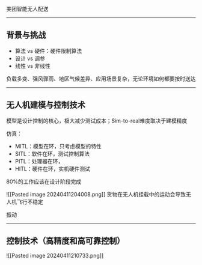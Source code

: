 美团智能无人配送

---
## 背景与挑战

+ 算法 vs 硬件：硬件限制算法
+ 设计 vs 调参
+ 线性 vs 非线性

负载多变、强风骤雨、地区气候差异、应用场景复杂，无论环境如何都要按时送达

---
## 无人机建模与控制技术

模型是设计控制的核心，极大减少测试成本；Sim-to-real难度取决于建模精度

仿真：

+ MITL：模型在环，只考虑模型的特性
+ SITL：软件在环，测试控制算法
+ PITL：处理器在环，
+ HITL：硬件在环，实机硬件测试

80%的工作应该在设计阶段完成

![[Pasted image 20240411204008.png]]
货物在无人机挂载中的运动会导致无人机飞行不稳定

振动

---
## 控制技术（高精度和高可靠控制）

![[Pasted image 20240411210733.png]]

